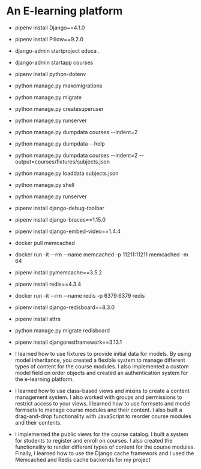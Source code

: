 # An E-learning platform
- pipenv install Django~=4.1.0
- pipenv install Pillow==9.2.0
- django-admin startproject educa .
- django-admin startapp courses
- pipenv install python-dotenv
- python manage.py makemigrations
- python manage.py migrate
- python manage.py createsuperuser
- python manage.py runserver
- python manage.py dumpdata courses --indent=2
- python manage.py dumpdata --help
- python manage.py dumpdata courses --indent=2 --output=courses/fixtures/subjects.json
- python manage.py loaddata subjects.json
- python manage.py shell
- python manage.py runserver
- pipenv install django-debug-toolbar
- pipenv install django-braces==1.15.0

- pipenv install django-embed-video==1.4.4
- docker pull memcached
- docker run -it --rm --name memcached -p 11211:11211 memcached -m 64
- pipenv install pymemcache==3.5.2
- pipenv install redis==4.3.4
- docker run -it --rm --name redis -p 6379:6379 redis
- pipenv install django-redisboard==8.3.0
- pipenv install attrs
- python manage.py migrate redisboard

- pipenv install djangorestframework==3.13.1

- I learned how to use fixtures to provide initial data for models. By using model inheritance, you created a flexible system to    manage different types of content for the course modules. I also implemented a custom model field on order objects and created an authentication system for the e-learning platform.
- I learned how to use class-based views and mixins to create a content management 
system. I also worked with groups and permissions to restrict access to your views. I learned 
how to use formsets and model formsets to manage course modules and their content. I also built 
a drag-and-drop functionality with JavaScript to reorder course modules and their contents.
- I implemented the public views for the course catalog. I built a system for students to register and enroll on courses. I also created the functionality to render different types 
of content for the course modules. Finally, I learned how to use the Django cache framework and 
I used the Memcached and Redis cache backends for my project